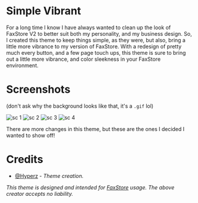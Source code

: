 # Simple Vibrant
For a long time I know I have always wanted to clean up the look of FaxStore V2 to better suit both my personality, and my business design. So, I created this theme to keep things simple, as they were, but also, bring a little more vibrance to my version of FaxStore. With a redesign of pretty much every button, and a few page touch ups, this theme is sure to bring out a little more vibrance, and color sleekness in your FaxStore environment.

# Screenshots
(don't ask why the background looks like that, it's a `.gif` lol)

![sc 1](https://cdn.hyperz.net/u/main/kHdFChc.png)
![sc 2](https://cdn.hyperz.net/u/main/yJqLhQ7.png)
![sc 3](https://cdn.hyperz.net/u/main/WVDJ68n.png)
![sc 4](https://cdn.hyperz.net/u/main/uRU0ght.png)

There are more changes in this theme, but these are the ones I decided I wanted to show off!

# Credits
- [@Hyperz](https://github.com/itz-hyperz) - *Theme creation.*

*This theme is designed and intended for [FaxStore](https://faxes.zone/faxstore) usage. The above creator accepts no liability.*
